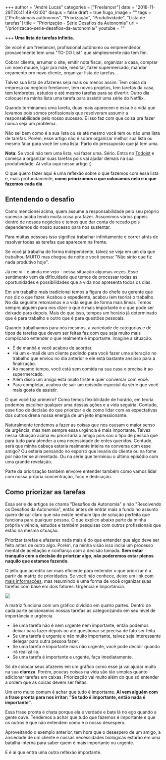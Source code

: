 +++
author = "André Lucas"
categories = ["Freelancer"]
date = "2018-11-29T20:41:49-02:00"
disqus = false
draft = true
hugo_image = ""
tags = ["Profissionais autônomos", "Priorização", "Produtividade", "Lista de tarefas"]
title = "Priorização - Série Desafios da Autonomia"
url = "/priorizacao-serie-desafios-da-autonomia/"
youtube = ""

+++
**Uma lista de tarefas infinita.**

Se você é um freelancer, profissional autônomo ou empreendedor, provavelmente tem uma "TO-DO List" que simplesmente não tem fim.

Cobrar cliente, arrumar o site, emitir nota fiscal, organizar a casa, comprar um novo mouse, ligar pra mãe, meditar, fazer supermercado, mandar orçamento pro novo cliente, organizar lista de tarefas...

Talvez sua lista de afazeres seja mais ou menos assim. Tem coisa da empresa ou negócio freelancer, tem novos projetos, tem tarefas da casa, tem lembretes, estudos e até mesmo tarefas para se divertir. Outro dia coloquei na minha lista uma tarefa para assistir uma série do Netflix.

Quando terminamos uma tarefa, duas mais aparecem e essa é a vida que levamos pois somos profissionais que resolveram assumir a responsabilidade pelo nosso sucesso. E isso faz com que coisa pra fazer nunca seja um problema.

Não sei bem como é a sua lista ou se até mesmo você tem ou não uma lista de tarefas. Porém, esse artigo não é sobre organizar melhor sua lista ou mesmo falar para você ter uma lista. Parto do pressuposto que já tem uma.

**Nota**: Se você não tem uma lista, vai fazer uma. Sério. Entra no [Todoist](https://todoist.com) e começa a organizar suas tarefas pois vai ajudar demais na sua produtividade. Aí volta aqui nesse artigo :)

O que quero fazer aqui é uma reflexão sobre o que fazemos com essa lista e, mais profundamente, **como priorizamos o que colocamos nela e o que fazemos cada dia**.

## Entendendo o desafio

Como mencionei acima, quem assume a responsabilidade pelo seu próprio sucesso acaba tendo muita coisa pra fazer. Assumimos vários papeis dentro de nossos negócios e temos que dar conta do recado pois dependemos do nosso sucesso para nos sustentar.

Para muitas pessoas isso significa trabalhar infinitamente e correr atrás de resolver todas as tarefas que aparecem na frente.

Se você já trabalha de forma independente, talvez se veja em um dia que trabalhou MUITO mas chegou de noite e você pensa: "Não sinto que fiz nada produtivo hoje".

Já me vi - e ainda me vejo - nessa situação algumas vezes. Esse sentimento vem da dificuldade que temos de processar todas as oportunidades e possibilidades que a vida nos apresenta todos os dias.

Em um trabalho mais tradicional temos a figura do chefe ou gerente que nos diz o que fazer. Acabou o expediente, acabou (em teoria) o trabalho. No dia seguinte retomamos e a vida segue de forma mais linear. Temos sempre alguém para nos dizer o que é mais importante e o que pode ser deixado para depois. Mais do que isso, tempos um horário já determinado que é para trabalho e outro que é para questões pessoais.

Quando trabalhamos para nós mesmos, a variedade de categorias e de tipos de tarefas que devem ser feitas faz com que seja muito mais complicado entender o que realmente é importante. Imagine a situação:

* É de manhã e você acabou de acordar.
* Há um e-mail de um cliente pedindo para você fazer uma alteração no trabalho que enviou no dia anterior e ele está bastante ansioso para a finalização.
* Ao mesmo tempo, você está sem comida na sua casa e precisa ir ao supermercado.
* Além disso um amigo está muito triste e quer conversar com você.
* Para completar, acabou de sair um episódio especial da série que você mais gosta de assistir.

O que você faz primeiro? Como temos flexibilidade de horário, em teoria podemos escolher qualquer uma dessas ações e a vida seguiria. Contudo, esse tipo de decisão do que priorizar e de como lidar com as expectativas dos outros drena nossa energia de um jeito impressionante.

Naturalmente tendemos a fazer as coisas que nos causam o maior senso de urgência, mas nem sempre essa urgência é mais importante. Talvez nessa situação acima eu priorizaria o amigo pois sou o tipo de pessoa que para tudo para atender a uma necessidade de entes queridos. Contudo, será que minha cabeça estaria realmente inteira na conversa com esse amigo? Ou estaria pensando no esporro que levaria do cliente ou na fome por não ter se alimentado. Ou na série que terminou o último episódio com uma grande revelação.

Parte da priorização também envolve entender também como vamos lidar com nossa própria concentração, foco e dedicação.

## Como priorizar as tarefas

Essa série de artigos se chama "Desafios da Autonomia" e não "Resolvendo os Desafios da Autonomia", então antes de entrar mais a fundo no assunto quero deixar claro que não existe nenhum tipo de solução perfeita que funciona para qualquer pessoa. O que explico abaixo parte da minha própria vivência, estudos e também pesquisas com outros profissionais que estão na mesma situação.

Priorizar tarefas e afazeres nada mais é do que entender que algo deve ser feito antes de outro algo. Porém, na minha visão isso inclui um processo mental de aceitação e confiança com a decisão tomada. **Sem estar tranquilo com a decisão de priorizar algo, não poderemos estar plenos naquilo que estamos fazendo**.

O jeito que acredito ser mais eficiente para entender o que priorizar é a partir da matriz de prioridades. Se você não conhece, deixo um [link com mais informações](https://www.napratica.org.br/matriz-de-eisenhower-produtividade/), mas resumindo é uma forma de você organizar suas tarefas com base em dois fatores: Urgência e Importância.

![](images/uploads/2018/11/29/matriz-prioridades.png)

A matriz funciona com um gráfico dividido em quatro partes. Dentro de cada parte adicionamos nossas tarefas as categorizando em seu nível de importância e urgência.

* Se uma tarefa não é nem urgente nem importante, então podemos deixar para fazer depois ou até questionar se precisa de fato ser feita.
* Se uma tarefa é urgente e não muito importante, talvez seja interessante delegar para outra pessoa fazer.
* Se uma tarefa é importante mas não urgente, você pode decidir quando irá realizá-la.
* Se uma tarefa é importante e urgente, faça imediatamente.

Só de colocar seus afazeres em um gráfico como esse já vai ajudar muito na sua **clareza**. Porém, poucas coisas na vida são tão simples quanto adicionar tarefas em caixas. Priorização vai muito além do que só entender a ordem que as coisas devem ser feitas.

Um erro muito comum é achar que tudo é importante. **Aí vem alguém com a frase pronta para nos irritar: "Se tudo é importante, então nada é importante"**.

Essa frase pronta é chata porque ela é verdade e bate lá no ego quando a gente ouve. Tendemos a achar que tudo que fazemos é importante e que os outros é que não entendem como é o nosso desespero.

Aproveitando o exemplo anterior, tem hora que o desespero de um amigo, a ansiedade de um cliente e nossas necessidades biológicas estarão em uma batalha interna para saber quem é mais importante ou urgente.

E é aí que entra uma outra reflexão importante.